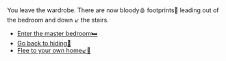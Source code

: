 You leave the wardrobe. There are now bloody🩸 footprints👣 leading out of the bedroom and down ↙ the stairs.

- [Enter the master bedroom🛏 ](8.md)
- [Go back to hiding🐁](5AAA.md)
- [Flee to your own home↙🏃](../3/3.md)